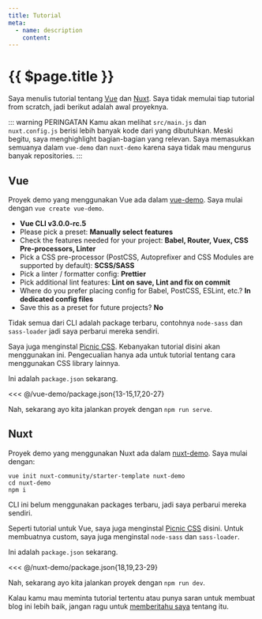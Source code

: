 ```yaml
---
title: Tutorial
meta:
  - name: description
    content: 
---
```


# {{ $page.title }}

Saya menulis tutorial tentang [Vue](https://vuejs.org/) dan [Nuxt](https://nuxtjs.org/). Saya tidak memulai tiap tutorial from scratch, jadi berikut adalah awal proyeknya.

::: warning PERINGATAN
Kamu akan melihat `src/main.js` dan `nuxt.config.js` berisi lebih banyak kode dari yang dibutuhkan. Meski begitu, saya menghighlight bagian-bagian yang relevan. Saya memasukkan semuanya dalam `vue-demo` dan `nuxt-demo` karena saya tidak mau mengurus banyak repositories.
:::

## Vue

Proyek demo yang menggunakan Vue ada dalam [vue-demo](https://github.com/yasminzy/blog/tree/master/vue-demo). Saya mulai dengan `vue create vue-demo`.

- **Vue CLI v3.0.0-rc.5**
- Please pick a preset: **Manually select features**
- Check the features needed for your project: **Babel, Router, Vuex, CSS Pre-processors, Linter**
- Pick a CSS pre-processor (PostCSS, Autoprefixer and CSS Modules are supported by default): **SCSS/SASS**
- Pick a linter / formatter config: **Prettier**
- Pick additional lint features: **Lint on save, Lint and fix on commit**
- Where do you prefer placing config for Babel, PostCSS, ESLint, etc.? **In dedicated config files**
- Save this as a preset for future projects? **No**

Tidak semua dari CLI adalah package terbaru, contohnya `node-sass` dan `sass-loader` jadi saya perbarui mereka sendiri.

Saya juga menginstal [Picnic CSS](https://github.com/franciscop/picnic). Kebanyakan tutorial disini akan menggunakan ini. Pengecualian hanya ada untuk tutorial tentang cara menggunakan CSS library lainnya.

Ini adalah `package.json` sekarang.

<<< @/vue-demo/package.json{13-15,17,20-27}

Nah, sekarang ayo kita jalankan proyek dengan `npm run serve`.

## Nuxt

Proyek demo yang menggunakan Nuxt ada dalam [nuxt-demo](https://github.com/yasminzy/blog/tree/master/nuxt-demo). Saya mulai dengan:

```bash{2}
vue init nuxt-community/starter-template nuxt-demo
cd nuxt-demo
npm i
```

CLI ini belum menggunakan packages terbaru, jadi saya perbarui mereka sendiri.

Seperti tutorial untuk Vue, saya juga menginstal [Picnic CSS](https://github.com/franciscop/picnic) disini. Untuk membuatnya custom, saya juga menginstal `node-sass` dan `sass-loader`.

Ini adalah `package.json` sekarang.

<<< @/nuxt-demo/package.json{18,19,23-29}

Nah, sekarang ayo kita jalankan proyek dengan `npm run dev`.

Kalau kamu mau meminta tutorial tertentu atau punya saran untuk membuat blog ini lebih baik, jangan ragu untuk [memberitahu saya](mailto:yasmin@yasminzy.com) tentang itu.
